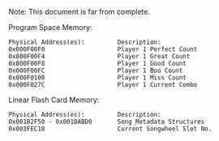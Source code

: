 Note: This document is far from complete.

Program Space Memory:
```
Physical Address(es):         Description: 
0x000F00F0                    Player 1 Perfect Count
0x000F00F4                    Player 1 Great Count
0x000F00F8                    Player 1 Good Count
0x000F00FC                    Player 1 Boo Count
0x000F0100                    Player 1 Miss Count
0x000F027C                    Player 1 Current Combo
```
Linear Flash Card Memory:
```
Physical Address(es):         Description: 
0x001B2F50 - 0x001BABD0       Song Metadata Structures
0x003FEC18                    Current Songwheel Slot No.
```

